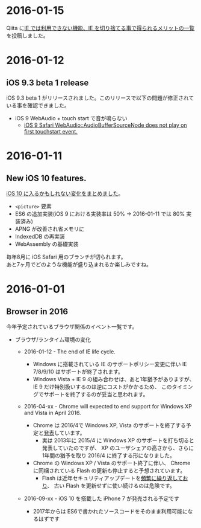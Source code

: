 # 2016-01-15

Qiita に[IE では利用できない機能、IE を切り捨てる事で得られるメリットの一覧](http://qiita.com/uupaa/items/aa636deeeb12a2c61b78) を投稿しました。

# 2016-01-12

## iOS 9.3 beta 1 release

iOS 9.3 beta 1 がリリースされました。このリリースで以下の問題が修正されている事を確認できました。

- iOS 9 WebAudio + touch start で音が鳴らない
    - [iOS 9 Safari WebAudio::AudioBufferSourceNode does not play on first touchstart event.](http://qiita.com/uupaa/items/e5856e3cb2a9fc8c5507)


# 2016-01-11

## New iOS 10 features.

[iOS 10 に入るかもしれない変化をまとめました](https://github.com/uupaa/WebKitChangeLog/wiki/iOS10.changesets)。

- `<picture>` 要素
- ES6 の追加実装(iOS 9 における実装率は 50% → 2016-01-11 では 80% 実装済み)
- APNG が改善され省メモリに
- IndexedDB の再実装
- WebAssembly の基礎実装

毎年8月に iOS Safari 用のブランチが切られます。  
あと7ヶ月でどのような機能が盛り込まれるか楽しみですね。

# 2016-01-01

## Browser in 2016

今年予定されているブラウザ関係のイベント一覧です。

- ブラウザ/ランタイム環境の変化
    - 2016-01-12 - The end of IE life cycle.
        - Windows に搭載されている IE のサポートポリシー変更に伴い
          IE 7/8/9/10 はサポートが終了されます。
        - Windows Vista + IE 9 の組み合わせは、あと1年猶予がありますが、
          IE 9 だけ特別扱いするのは逆にコストがかかるため、
          このタイミングでサポートを終了するのが妥当と思われます。

    - 2016-04-xx - Chrome will expected to end support for Windows XP and Vista in April 2016.
        - Chrome は 2016/4で Windows XP, Vista のサポートを終了する予定と[発表](http://chrome.blogspot.jp/2015/11/updates-to-chrome-platform-support.html)しています。
            - 実は 2013年に 2015/4 に Windows XP のサポートを打ち切ると発表していたのですが、
              XP のユーザシェアの高さから、さらに1年間の猶予を取り 2016/4 に終了する形になりました。
        - Chrome の Windows XP / Vista のサポート終了に伴い、
          Chrome に同梱されている Flash の更新も停止すると予想されています。
            - Flash は近年セキュリティアップデートを[頻繁に繰り返しており](http://internet.watch.impress.co.jp/docs/column/security/20150901_718839.html)、
              古い Flash を更新せずに使い続けるのは危険です。

    - 2016-09-xx - iOS 10 を搭載した iPhone 7 が発売される予定です
        - 2017年からは ES6で書かれたソースコードをそのまま利用可能になるはずです


